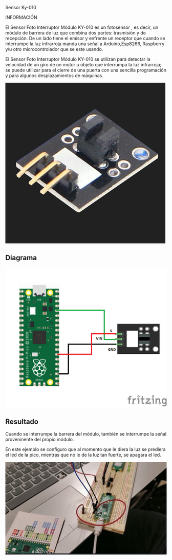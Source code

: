 Sensor Ky-010 

INFORMACIÓN

El Sensor Foto Interruptor Módulo KY-010 es un fotosensor , es decir, un módulo de barrera de luz que combina dos partes: trasmisión y de recepción. De un lado tiene el emisor y enfrente un receptor que cuando se interrumpe la luz infrarroja manda una señal a Arduino,Esp8266, Raspberry y/u otro microcontrolador que se este usando.

El Sensor Foto Interruptor Módulo KY-010 se utilizan para detectar la velocidad de un giro de un motor u objeto que interrumpa la luz infrarroja; se puede utilizar para el cierre de una puerta con una sencilla programación y para algunos desplazamientos de máquinas.


![imagen](Imagenes/KY-010A.png)

<h2>Diagrama</h2>

![imagen](Imagenes/KY-010B.png)


## Resultado
Cuando se interrumpe la barrera del módulo, también se interrumpe la señal proveninente del propio módulo.

En este ejemplo se configuro que al momento que le diera la luz se prediera el led de la pico, mientras que no le de la luz tan fuerte, se apagara el led.

![imagen](Imagenes/KY-010C.jpg)
